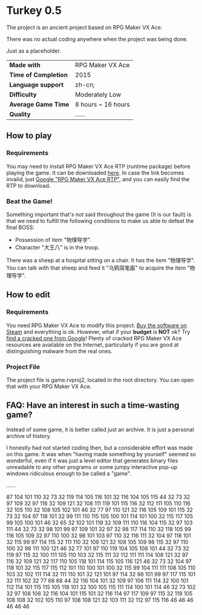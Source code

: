 # Turkey 0.5

The project is an ancient project based on RPG Maker VX Ace.

There was no actual coding anywhere when the project was being done.

Just as a placeholder.

|                        |                    |
|------------------------|--------------------|
| **Made with**          | RPG Maker VX Ace   |
| **Time of Completion** | 2015               |
| **Language support**   | zh-cn;             |
| **Difficulty**         | Moderately Low     |
| **Average Game Time**  | 8 hours ~ 16 hours |
| **Quality**            | ......             |

## How to play

### Requirements

You may need to install RPG Maker VX Ace RTP (runtime package) before playing the game. It can be downloaded [here](https://dl.degica.com/rpgmakerweb/run-time-packages/RPGVXAce_RTP.zip). In case the link becomes invalid, just [Google "RPG Maker VX Ace RTP"](https://www.google.com/search?q=RPG+Maker+VX+Ace+RTP), and you can easily find the RTP to download.

### Beat the Game!

Something important that's not said throughout the game (It is our fault) is that we need to fulfill the following conditions to make us able to defeat the final BOSS:

- Possession of item "物理导学".
- Character "大王八" is in the troop.

There was a sheep at a hospital sitting on a chair. It has the item "物理导学". You can talk with that sheep and feed it "乌鸦简笔画" to acquire the item "物理导学".

## How to edit

### Requirements

You need RPG Maker VX Ace to modify this project. [Buy the software on Steam](https://store.steampowered.com/app/220700/RPG_Maker_VX_Ace/) and everything is ok. However, what if your **budget** is **NOT** ok? Try [find a cracked one from Google](https://www.google.com/search?q=RPG+Maker+VX+Ace+Cracked)! Plenty of cracked RPG Maker VX Ace resources are available on the Internet, particularly if you are good at distinguishing malware from the real ones.

### Project File

The project file is game.rvproj2, located in the root directory. You can open that with your RPG Maker VX Ace.

## FAQ: Have an interest in such a time-wasting game?

Instead of some game, it is better called just an archive. It is just a personal archive of history.

I honestly had not started coding then, but a considerable effort was made on this game. It was when "having made something by yourself" seemed so wonderful, even if it was just a level editor that generates binary files unreadable to any other programs or some jumpy interactive pop-up windows ridiculous enough to be called a "game".

......

87 104 101 110 32 73 32 119 114 105 116 101 32 116 104 105 115 44 32 73 32 97 109 32 97 116 32 109 121 32 108 111 119 101 115 116 32 112 111 105 110 116 32 105 110 32 108 105 102 101 46 32 77 97 110 121 32 116 105 109 101 115 32 73 32 104 97 118 101 32 99 111 110 115 105 100 101 114 101 100 32 115 117 105 99 105 100 101 46 32 65 32 102 101 119 32 109 111 110 116 104 115 32 97 103 111 44 32 73 32 98 101 99 97 109 101 32 97 32 98 117 114 110 32 118 105 99 116 105 109 32 97 110 100 32 98 101 103 97 110 32 116 111 32 104 97 118 101 32 115 99 97 114 115 32 111 110 32 109 121 32 108 105 109 98 115 32 97 110 100 32 98 111 100 121 46 32 77 101 97 110 119 104 105 108 101 44 32 73 32 119 97 115 32 100 111 105 110 103 32 115 111 32 112 111 111 114 108 121 32 97 116 32 109 121 32 117 110 105 118 101 114 115 105 116 121 46 32 73 32 104 97 118 101 32 115 117 115 112 101 110 100 101 100 32 115 99 104 111 111 108 105 110 103 32 102 111 114 32 111 110 101 32 121 101 97 114 32 98 101 99 97 117 115 101 32 111 102 32 77 68 68 44 32 116 104 101 32 109 97 106 111 114 32 100 101 112 114 101 115 115 105 118 101 32 100 105 115 111 114 100 101 114 46 32 73 102 32 97 108 108 32 116 104 101 115 101 32 116 114 97 117 109 97 115 32 119 105 108 108 32 102 105 110 97 108 108 121 32 103 111 32 112 97 115 116 46 46 46 46 46 46 
